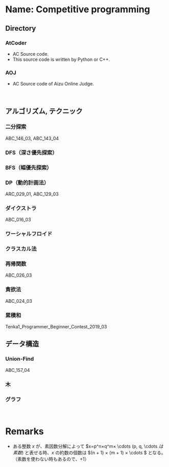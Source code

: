 Name: Competitive programming
====

## Directory
### AtCoder
- AC Source code.
- This source code is written by Python or C++.

### AOJ
- AC Source code of Aizu Online Judge.

<br>

## アルゴリズム, テクニック
### 二分探索
ABC_146_03, ABC_143_04

### DFS（深さ優先探索）

### BFS（幅優先探索）

### DP（動的計画法）
ARC_029_01, ABC_129_03

### ダイクストラ
ABC_016_03

### ワーシャルフロイド

### クラスカル法

### 再帰関数
ABC_026_03

### 貪欲法
ABC_024_03

### 累積和
Tenka1_Programmer_Beginner_Contest_2019_03

## データ構造
### Union-Find
ABC_157_04

### 木

### グラフ

<br>

# Remarks
- ある整数 $x$ が、素因数分解によって $x=p^n×q^m× \cdots (p, q, \cdots $は素数)$ と表せる時、$x$ の約数の個数は $(n + 1) × (m + 1) × \cdots $ となる。（素数を使わない時もあるので、$+1$）